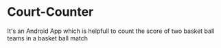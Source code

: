 # Court-Counter
It's an Android App which is helpfull to count the score of two basket ball teams in a basket ball match
